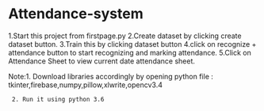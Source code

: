 # Attendance-system
1.Start this project from firstpage.py
2.Create dataset by clicking create dataset button.
3.Train this by clicking dataset button
4.click on recognize + attendance button to start recognizing and marking attendance.
5.Click on Attendance Sheet to view current date attendance sheet.


Note:1. Download libraries accordingly by opening python file : tkinter,firebase,numpy,pillow,xlwrite,opencv3.4

     2. Run it using python 3.6
     
